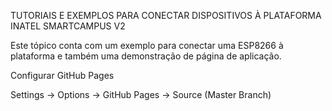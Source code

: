 TUTORIAIS E EXEMPLOS PARA CONECTAR DISPOSITIVOS À PLATAFORMA INATEL SMARTCAMPUS V2

Este tópico conta com um exemplo para conectar uma ESP8266 à plataforma e também uma demonstração de página de aplicação.

Configurar GitHub Pages

Settings -> Options -> GitHub Pages -> Source (Master Branch)